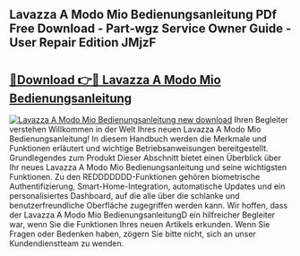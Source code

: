 ## Lavazza A Modo Mio Bedienungsanleitung PDf Free Download - Part-wgz Service Owner Guide - User Repair Edition JMjzF

# <h2><a href="http://df044j.blite.top/?on=Lavazza+A+Modo+Mio+Bedienungsanleitung">🔗Download 👉🔴 Lavazza A Modo Mio Bedienungsanleitung</a></h2>

[![Lavazza A Modo Mio Bedienungsanleitung new download](https://i.imgur.com/lujVjoI.png)](http://df044j.blite.top/?on=Lavazza+A+Modo+Mio+Bedienungsanleitung)
Ihren Begleiter verstehen Willkommen in der Welt Ihres neuen Lavazza A Modo Mio Bedienungsanleitung! In diesem Handbuch werden die Merkmale und Funktionen erläutert und wichtige Betriebsanweisungen bereitgestellt. Grundlegendes zum Produkt Dieser Abschnitt bietet einen Überblick über Ihr neues Lavazza A Modo Mio Bedienungsanleitung und seine wichtigsten Funktionen. Zu den REDDDDDDD-Funktionen gehören biometrische Authentifizierung, Smart-Home-Integration, automatische Updates und ein personalisiertes Dashboard, auf die alle über die schlanke und benutzerfreundliche Oberfläche zugegriffen werden kann. Wir hoffen, dass der Lavazza A Modo Mio BedienungsanleitungD ein hilfreicher Begleiter war, wenn Sie die Funktionen Ihres neuen Artikels erkunden. Wenn Sie Fragen oder Bedenken haben, zögern Sie bitte nicht, sich an unser Kundendienstteam zu wenden.
